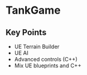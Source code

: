 # TankGame

## Key Points
* UE Terrain Builder
* UE AI
* Advanced controls (C++)
* Mix UE blueprints and C++
